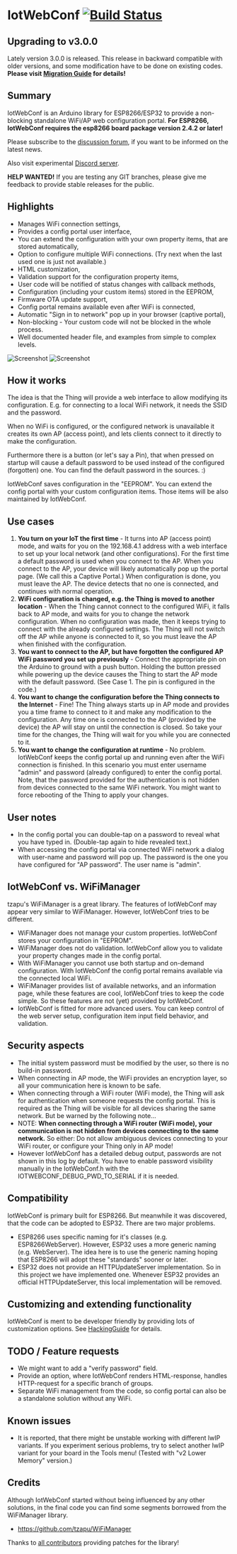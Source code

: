 # IotWebConf [![Build Status](https://travis-ci.org/prampec/IotWebConf.svg?branch=master)](https://travis-ci.org/prampec/IotWebConf)

## Upgrading to v3.0.0
Lately version 3.0.0 is released. This release in backward compatible with
older versions, and some modification have to be done on existing codes.
**Please visit [Migration Guide](doc/MigrationGuide-v3.0.0.md) for
 details!**

## Summary
IotWebConf is an Arduino library for ESP8266/ESP32 to provide a non-blocking standalone WiFi/AP web configuration portal.
**For ESP8266, IotWebConf requires the esp8266 board package version 2.4.2 or later!**

Please subscribe to the [discussion forum](https://groups.google.com/forum/#!forum/iotwebconf), if you want to be informed on the latest news.

Also visit experimental [Discord server](https://discord.gg/GR3uQeD).

**HELP WANTED!** If you are testing any GIT branches, please give me feedback to provide stable releases for the public.

## Highlights

  - Manages WiFi connection settings,
  - Provides a config portal user interface,
  - You can extend the configuration with your own property items, that are stored automatically,
  - Option to configure multiple WiFi connections. (Try next when the
   last used one is just not available.)
  - HTML customization,
  - Validation support for the configuration property items,
  - User code will be notified of status changes with callback methods,
  - Configuration (including your custom items) stored in the EEPROM,
  - Firmware OTA update support,
  - Config portal remains available even after WiFi is connected,
  - Automatic "Sign in to network" pop up in your browser (captive portal),
  - Non-blocking - Your custom code will not be blocked in the whole process.
  - Well documented header file, and examples from simple to complex levels.

![Screenshot](https://sharedinventions.com/wp-content/uploads/2018/11/Screenshot_20181105-191748a.png)
![Screenshot](https://sharedinventions.com/wp-content/uploads/2019/02/Screenshot-from-2019-02-03-22-16-51b.png)
  
## How it works
The idea is that the Thing will provide a web interface to allow modifying its configuration. E.g. for connecting to a local WiFi network, it needs the SSID and the password.

When no WiFi is configured, or the configured network is unavailable it creates its own AP (access point), and lets clients connect to it directly to make the configuration.

Furthermore there is a button (or let's say a Pin), that when pressed on startup will cause a default password to be used instead of the configured (forgotten) one.
You can find the default password in the sources. :)

IotWebConf saves configuration in the "EEPROM". You can extend the config portal with your custom configuration items. Those items will be also maintained by IotWebConf.

## Use cases
  1. **You turn on your IoT the first time** - It turns into AP (access point) mode, and waits for you on the 192.168.4.1 address with a web interface to set up your local network (and other configurations). For the first time a default password is used when you connect to the AP. When you connect to the AP, your device will likely automatically pop up the portal page. (We call this a Captive Portal.) When configuration is done, you must leave the AP. The device detects that no one is connected, and continues with normal operation.
  1. **WiFi configuration is changed, e.g. the Thing is moved to another location** - When the Thing cannot connect to the configured WiFi, it falls back to AP mode, and waits for you to change the network configuration. When no configuration was made, then it keeps trying to connect with the already configured settings. The Thing will not switch off the AP while anyone is connected to it, so you must leave the AP when finished with the configuration.
  1. **You want to connect to the AP, but have forgotten the configured AP WiFi password you set up previously** - Connect the appropriate pin on the Arduino to ground with a push button. Holding the button pressed while powering up the device causes the Thing to start the AP mode with the default password. (See Case 1. The pin is configured in the code.)
  1. **You want to change the configuration before the Thing connects to the Internet** - Fine! The Thing always starts up in AP mode and provides you a time frame to connect to it and make any modification to the configuration. Any time one is connected to the AP (provided by the device) the AP will stay on until the connection is closed. So take your time for the changes, the Thing will wait for you while you are connected to it.
  1. **You want to change the configuration at runtime** - No problem. IotWebConf keeps the config portal up and running even after the WiFi connection is finished. In this scenario you must enter username "admin" and password (already configured) to enter the config portal. Note, that the password provided for the authentication is not hidden from devices connected to the same WiFi network. You might want to force rebooting of the Thing to apply your changes.

## User notes
  - In the config portal you can double-tap on a password to reveal what
you have typed in. (Double-tap again to hide revealed text.)
  - When accessing the config portal via connected WiFi network a dialog
with user-name and password will pop up. The password is the one you
have configured for "AP password". The user name is "admin".


## IotWebConf vs. WiFiManager
tzapu's WiFiManager is a great library. The features of IotWebConf may appear very similar to WiFiManager. However, IotWebConf tries to be different.
  - WiFiManager does not manage your custom properties. IotWebConf stores your configuration in "EEPROM".
  - WiFiManager does not do validation. IotWebConf allow you to validate your property changes made in the config portal.
  - With WiFiManager you cannot use both startup and on-demand configuration. With IotWebConf the config portal remains available via the connected local WiFi.
  - WiFiManager provides list of available networks, and an information page, while these features are cool, IotWebConf tries to keep the code simple. So these features are not (yet) provided by IotWebConf.
  - IotWebConf is fitted for more advanced users. You can keep control of the web server setup, configuration item input field behavior, and validation.

## Security aspects
  - The initial system password must be modified by the user, so there is no build-in password.
  - When connecting in AP mode, the WiFi provides an encryption layer, so all your communication here is known to be safe.
  - When connecting through a WiFi router (WiFi mode), the Thing will ask for authentication when someone requests the config portal. This is required as the Thing will be visible for all devices sharing the same network. But be warned by the following note...
  - NOTE: **When connecting through a WiFi router (WiFi mode), your communication is not hidden from devices connecting to the same network.** So either: Do not allow ambiguous devices connecting to your WiFi router, or configure your Thing only in AP mode!
  - However IotWebConf has a detailed debug output, passwords are not shown in this log by default. You have
  to enable password visibility manually in the IotWebConf.h with the IOTWEBCONF_DEBUG_PWD_TO_SERIAL
  if it is needed.

## Compatibility
IotWebConf is primary built for ESP8266. But meanwhile it was discovered, that the code can be adopted
to ESP32. There are two major problems.
  - ESP8266 uses specific naming for it's classes (e.g. ESP8266WebServer). However, ESP32 uses a more generic naming (e.g. WebServer). The idea here is to use the generic naming hoping that ESP8266 will adopt these "standards" sooner or later.
  - ESP32 does not provide an HTTPUpdateServer implementation. So in this project we have implemented one. Whenever ESP32 provides an official HTTPUpdateServer, this local implementation will be removed.

## Customizing and extending functionality
IotWebConf is ment to be developer friendly by providing lots
of customization options. See [HackingGuide](doc/HackingGuide.md) for
details.

## TODO / Feature requests
  - We might want to add a "verify password" field.
  - Provide an option, where IotWebConf renders HTML-response,
handles HTTP-request for a specific branch of groups.
  - Separate WiFi management from the code, so config portal can also
be a standalone solution without any WiFi.

## Known issues
  - It is reported, that there might be unstable working with different lwIP variants. If you experiment serious problems, try to select another lwIP variant for your board in the Tools menu! (Tested with "v2 Lower Memory" version.)
  
## Credits
Although IotWebConf started without being influenced by any other solutions, in the final code you can find some segments borrowed from the WiFiManager library.
  - https://github.com/tzapu/WiFiManager

Thanks to [all contributors](/prampec/IotWebConf/graphs/contributors) providing patches for the library!
